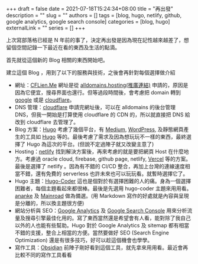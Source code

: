 +++ 
draft = false
date = 2021-07-18T15:24:34+08:00
title = "再出發"
description = ""
slug = ""
authors = []
tags = [blog, hugo, netlify, github, google analytics, google search console]
categories = [blog, hugo]
externalLink = ""
series = []
+++

上次寫部落格已經是 N 年前的事了，決定再出發是因為現在記性越來越差了，想留個空間記錄一下最近在看的東西及生活的點滴。

首先就從這個新的 Blog 相關的東西開始吧。

建立這個 Blog ，用到了以下的服務與技術，之後會再針對每個選擇做介紹
- 網址：[CFLien.Me](https://cflien.me)
網址是從 [alldomains.hosting(推廣連結)](https://manage.alldomains.hosting/subject_index.php?rsaction=submit_come&amp;i=7733400&amp;r=https%3A%2F%2Falldomains.hosting%2Fen%2Fregister-domain.html) 申請的，原因是因為它便宜，搜尋界面也還行。但等過段時間後，會考慮把 domain 轉到 [google](https://domains.google) 或是 [cloudflare](https://www.cloudflare.com/zh-tw/products/registrar/)。
- DNS 管理：[cloudflare](https://www.cloudflare.com)
申請完網址後，可以在 alldomains 的後台管理 DNS，但我一開始是打算使用 cloudflare 的 CDN 的，所以就直接把 DNS 給改到 cloudflare 去管理了。
- Blog 方案：[Hugo](https://gohugo.io)
考慮了幾個平台，有 [Medium](https://medium.com), [WordPress](https://wordpress.com/zh-tw/), 及靜態網頁產生的工具如 [Hugo](https://gohugo.io) 等的。最後考慮了需求及因為想玩玩不一樣的東西，最終選擇了 Hugo 為這次的平台。(但說不定過陣子就又改變主意了)
-  Hosting：[netlify](https://www.netlify.com)
找到解決方案後，再來考慮的就是要把網頁 Host 在什麼地方。考慮過 oracle cloud, firebase, github page, netlify, [Vercel](https://vercel.com) 等的方案。最後是選擇了 netlify 。因為有不錯的 CI/CD 整合，再加上台灣的連線速度相當不錯，還有免費的 serverless 也許未來也可以玩玩看。就暫時選擇它了。
- Hugo 主題：[Hugo-Coder](https://github.com/luizdepra/hugo-coder)
這也是個對於有選擇困難的人的痛。身為一個選擇困難者，每個主題看起來都很棒。最後是先選用 hugo-coder 主題來用用看。[ananke](https://github.com/theNewDynamic/gohugo-theme-ananke.git) 及 [Mainroad](https://github.com/Vimux/Mainroad/) 做為備選。(用 Markdown 寫作的好處就是內容與呈現是分離的，所以換主題很方便)
- 網站分析與 SEO：[Google Analytics](https://analytics.google.com/analytics/web) 及 [Google Search Console](https://search.google.com/search-console)
用來分析流量及搜尋引擎最佳化用的。寫了東西當然還是希望會有人看，能對除了我自己以外的人也能有些幫助。Hugo 對於 Google Analytics 及 sitemap 都有相當不錯的支援，整合上相當的方便。當然要做好 SEO (Search Engine Optimization) 還是有很多技巧，好可以趁這個機會也學學。
- 寫作工具：[Obsidian](https://obsidian.md)
前陣子剛好看到這個工具，就先拿來用用看。最近會再比較不同的寫作工具看看